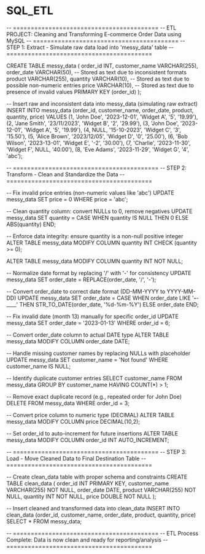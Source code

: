 # SQL_ETL

-- =========================================
-- ETL PROJECT: Cleaning and Transforming E-commerce Order Data using MySQL
-- =========================================
-- STEP 1: Extract - Simulate raw data load into 'messy_data' table
-- =========================================

CREATE TABLE messy_data (
    order_id INT,
    customer_name VARCHAR(255),
    order_date VARCHAR(50),  -- Stored as text due to inconsistent formats
    product VARCHAR(255),
    quantity VARCHAR(10),    -- Stored as text due to possible non-numeric entries
    price VARCHAR(10),       -- Stored as text due to presence of invalid values
    PRIMARY KEY (order_id)
);

-- Insert raw and inconsistent data into messy_data (simulating raw extract)
INSERT INTO messy_data (order_id, customer_name, order_date, product, quantity, price) VALUES
(1, 'John Doe', '2023-12-01', 'Widget A', '5', '19.99'),
(2, 'Jane Smith', '23/11/2023', 'Widget B', '2', '29.99'),
(3, 'John Doe', '2023-12-01', 'Widget A', '5', '19.99'),
(4, NULL, '15-10-2023', 'Widget C', '3', '15.50'),
(5, 'Alice Brown', '2023/12/05', 'Widget D', '0', '25.00'),
(6, 'Bob Wilson', '2023-13-01', 'Widget E', '-2', '30.00'),
(7, 'Charlie', '2023-11-30', 'Widget F', NULL, '40.00'),
(8, 'Eve Adams', '2023-11-29', 'Widget G', '4', 'abc');

-- =========================================
-- STEP 2: Transform - Clean and Standardize the Data
-- =========================================

-- Fix invalid price entries (non-numeric values like 'abc')
UPDATE messy_data
SET price = 0
WHERE price = 'abc';

-- Clean quantity column: convert NULLs to 0, remove negatives
UPDATE messy_data
SET quantity =
    CASE
        WHEN quantity IS NULL THEN 0
        ELSE ABS(quantity)
    END;

-- Enforce data integrity: ensure quantity is a non-null positive integer
ALTER TABLE messy_data
MODIFY COLUMN quantity INT CHECK (quantity >= 0);

ALTER TABLE messy_data
MODIFY COLUMN quantity INT NOT NULL;

-- Normalize date format by replacing '/' with '-' for consistency
UPDATE messy_data
SET order_date = REPLACE(order_date, '/', '-');

-- Convert order_date to correct date format (DD-MM-YYYY to YYYY-MM-DD)
UPDATE messy_data
SET order_date = 
  CASE 
    WHEN order_date LIKE '__-__-____' THEN STR_TO_DATE(order_date, '%d-%m-%Y')
    ELSE order_date
  END;

-- Fix invalid date (month 13) manually for specific order_id
UPDATE messy_data
SET order_date = '2023-01-13'
WHERE order_id = 6;

-- Convert order_date column to actual DATE type
ALTER TABLE messy_data
MODIFY COLUMN order_date DATE;

-- Handle missing customer names by replacing NULLs with placeholder
UPDATE messy_data
SET customer_name = 'Not found'
WHERE customer_name IS NULL;

-- Identify duplicate customer entries
SELECT
    customer_name
FROM
    messy_data
GROUP BY customer_name
HAVING COUNT(*) > 1;

-- Remove exact duplicate record (e.g., repeated order for John Doe)
DELETE FROM messy_data
WHERE order_id = 3;

-- Convert price column to numeric type (DECIMAL)
ALTER TABLE messy_data
MODIFY COLUMN price DECIMAL(10,2);

-- Set order_id to auto-increment for future insertions
ALTER TABLE messy_data
MODIFY COLUMN order_id INT AUTO_INCREMENT;

-- =========================================
-- STEP 3: Load - Move Cleaned Data to Final Destination Table
-- =========================================

-- Create clean_data table with proper schema and constraints
CREATE TABLE clean_data (
    order_id INT PRIMARY KEY,
    customer_name VARCHAR(255) NOT NULL,
    order_date DATE,
    product VARCHAR(255) NOT NULL,
    quantity INT NOT NULL,
    price DOUBLE NOT NULL
);

-- Insert cleaned and transformed data into clean_data
INSERT INTO clean_data (order_id, customer_name, order_date, product, quantity, price)
SELECT * FROM messy_data;

-- =========================================
-- ETL Process Complete: Data is now clean and ready for reporting/analysis
-- =========================================
